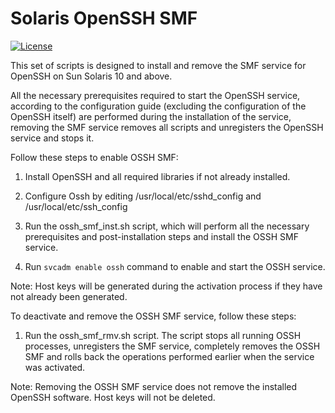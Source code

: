 # Solaris OpenSSH SMF
[![License](https://img.shields.io/badge/License-BSD%203--Clause-blue.svg)](https://github.com/yvoinov/openssh_smf/blob/master/LICENSE)

This set of scripts is designed to install and remove the SMF service for OpenSSH on Sun Solaris 10 and above.

All the necessary prerequisites required to start the OpenSSH service, according to the configuration guide (excluding the configuration of the OpenSSH itself) are performed during the installation of the service, removing the SMF service removes all scripts and unregisters the OpenSSH service and stops it.

Follow these steps to enable OSSH SMF:

1. Install OpenSSH and all required libraries if not already installed.

2. Configure Ossh by editing /usr/local/etc/sshd_config and /usr/local/etc/ssh_config

3. Run the ossh_smf_inst.sh script, which will perform all the necessary prerequisites and post-installation steps and install the OSSH SMF service.

3. Run `svcadm enable ossh` command to enable and start the OSSH service.

Note: Host keys will be generated during the activation process if they have not already been generated.

To deactivate and remove the OSSH SMF service, follow these steps:

1. Run the ossh_smf_rmv.sh script. The script stops all running OSSH processes, unregisters the SMF service, completely removes the OSSH SMF and rolls back the operations performed earlier when the service was activated.

Note: Removing the OSSH SMF service does not remove the installed OpenSSH software. Host keys will not be deleted.
